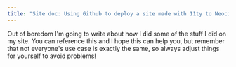 ```yaml
---
title: "Site doc: Using Github to deploy a site made with 11ty to Neocities"
---
```


Out of boredom I'm going to write about how I did some of the stuff I did on my site. You can reference this and I hope this can help you, but remember that not everyone's use case is exactly the same, so always adjust things for yourself to avoid problems!

